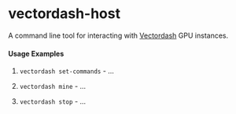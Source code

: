 # vectordash-host
A command line tool for interacting with [Vectordash](http://vectordash.com) GPU instances.


#### Usage Examples

1) `vectordash set-commands` - ...

2) `vectordash mine` - ...

3) `vectordash stop` - ...
